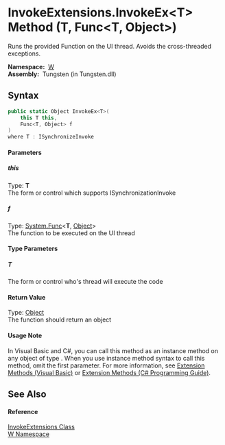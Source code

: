 InvokeExtensions.InvokeEx&lt;T> Method (T, Func&lt;T, Object>)
==============================================================
  Runs the provided Function on the UI thread. Avoids the cross-threaded exceptions.

  **Namespace:**  [W][1]  
  **Assembly:**  Tungsten (in Tungsten.dll)

Syntax
------

```csharp
public static Object InvokeEx<T>(
	this T this,
	Func<T, Object> f
)
where T : ISynchronizeInvoke

```

#### Parameters

##### *this*
Type: **T**  
The form or control which supports ISynchronizationInvoke

##### *f*
Type: [System.Func][2]&lt;**T**, [Object][3]>  
The function to be executed on the UI thread

#### Type Parameters

##### *T*
The form or control who's thread will execute the code

#### Return Value
Type: [Object][3]  
The function should return an object
#### Usage Note
In Visual Basic and C#, you can call this method as an instance method on any object of type . When you use instance method syntax to call this method, omit the first parameter. For more information, see [Extension Methods (Visual Basic)][4] or [Extension Methods (C# Programming Guide)][5].

See Also
--------

#### Reference
[InvokeExtensions Class][6]  
[W Namespace][1]  

[1]: ../README.md
[2]: http://msdn.microsoft.com/en-us/library/bb549151
[3]: http://msdn.microsoft.com/en-us/library/e5kfa45b
[4]: http://msdn.microsoft.com/en-us/library/bb384936.aspx
[5]: http://msdn.microsoft.com/en-us/library/bb383977.aspx
[6]: README.md